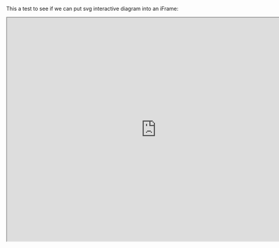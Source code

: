 This a test to see if we can put svg interactive diagram into an iFrame:

<iFrame width="800px" height="600px" src="https://evdev-vm-staging.westus.cloudapp.azure.com/evalcenter/test/svg.html" />
